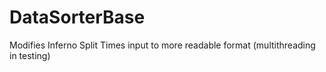 # DataSorterBase

Modifies Inferno Split Times input to more readable format (multithreading in testing)
